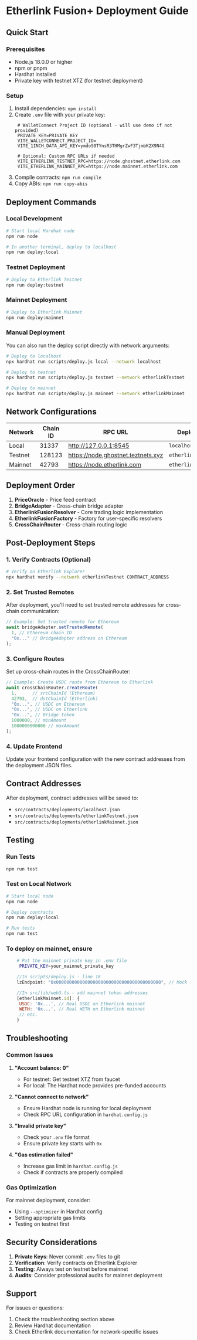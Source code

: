 # Etherlink Fusion+ Deployment Guide

## Quick Start

### Prerequisites
- Node.js 18.0.0 or higher
- npm or pnpm
- Hardhat installed
- Private key with testnet XTZ (for testnet deployment)

### Setup
1. Install dependencies: `npm install`
2. Create `.env` file with your private key:
   ```
    # WalletConnect Project ID (optional - will use demo if not provided)
    PRIVATE_KEY=PRIVATE_KEY
    VITE_WALLETCONNECT_PROJECT_ID=
    VITE_1INCH_DATA_API_KEY=ymdoS0TYnsR3THMgrZwF3TjmbK2X9N4G

    # Optional: Custom RPC URLs if needed
    VITE_ETHERLINK_TESTNET_RPC=https://node.ghostnet.etherlink.com
    VITE_ETHERLINK_MAINNET_RPC=https://node.mainnet.etherlink.com
   ```
3. Compile contracts: `npm run compile`
4. Copy ABIs: `npm run copy-abis`

## Deployment Commands

### Local Development
```bash
# Start local Hardhat node
npm run node

# In another terminal, deploy to localhost
npm run deploy:local
```

### Testnet Deployment
```bash
# Deploy to Etherlink Testnet
npm run deploy:testnet
```

### Mainnet Deployment
```bash
# Deploy to Etherlink Mainnet
npm run deploy:mainnet
```

### Manual Deployment
You can also run the deploy script directly with network arguments:

```bash
# Deploy to localhost
npx hardhat run scripts/deploy.js local --network localhost

# Deploy to testnet
npx hardhat run scripts/deploy.js testnet --network etherlinkTestnet

# Deploy to mainnet
npx hardhat run scripts/deploy.js mainnet --network etherlinkMainnet
```

## Network Configurations

| Network | Chain ID | RPC URL | Deployment File |
|---------|----------|---------|-----------------|
| Local | 31337 | http://127.0.0.1:8545 | `localhost.json` |
| Testnet | 128123 | https://node.ghostnet.teztnets.xyz | `etherlinkTestnet.json` |
| Mainnet | 42793 | https://node.etherlink.com | `etherlinkMainnet.json` |

## Deployment Order

1. **PriceOracle** - Price feed contract
2. **BridgeAdapter** - Cross-chain bridge adapter
3. **EtherlinkFusionResolver** - Core trading logic implementation
4. **EtherlinkFusionFactory** - Factory for user-specific resolvers
5. **CrossChainRouter** - Cross-chain routing logic

## Post-Deployment Steps

### 1. Verify Contracts (Optional)
```bash
# Verify on Etherlink Explorer
npx hardhat verify --network etherlinkTestnet CONTRACT_ADDRESS
```

### 2. Set Trusted Remotes
After deployment, you'll need to set trusted remote addresses for cross-chain communication:

```javascript
// Example: Set trusted remote for Ethereum
await bridgeAdapter.setTrustedRemote(
  1, // Ethereum chain ID
  "0x..." // BridgeAdapter address on Ethereum
);
```

### 3. Configure Routes
Set up cross-chain routes in the CrossChainRouter:

```javascript
// Example: Create USDC route from Ethereum to Etherlink
await crossChainRouter.createRoute(
  1,      // srcChainId (Ethereum)
  42793,  // dstChainId (Etherlink)
  "0x...", // USDC on Ethereum
  "0x...", // USDC on Etherlink
  "0x...", // Bridge token
  1000000, // minAmount
  1000000000000 // maxAmount
);
```

### 4. Update Frontend
Update your frontend configuration with the new contract addresses from the deployment JSON files.

## Contract Addresses

After deployment, contract addresses will be saved to:
- `src/contracts/deployments/localhost.json`
- `src/contracts/deployments/etherlinkTestnet.json`
- `src/contracts/deployments/etherlinkMainnet.json`

## Testing

### Run Tests
```bash
npm run test
```

### Test on Local Network
```bash
# Start local node
npm run node

# Deploy contracts
npm run deploy:local

# Run tests
npm run test
```

### To deploy on mainnet, ensure

```bash
    # Put the mainnet private key in .env file
     PRIVATE_KEY=your_mainnet_private_key
```

```javascript
    //In scripts/deploy.js - line 18
    lzEndpoint: "0x0000000000000000000000000000000000000000", // Mock for mainnet

    //In src/lib/web3.ts - add mainnet token addresses
    [etherlinkMainnet.id]: {
     USDC: '0x...', // Real USDC on Etherlink mainnet
     WETH: '0x...', // Real WETH on Etherlink mainnet
     // etc.
    }
```


## Troubleshooting

### Common Issues

1. **"Account balance: 0"**
   - For testnet: Get testnet XTZ from faucet
   - For local: The Hardhat node provides pre-funded accounts

2. **"Cannot connect to network"**
   - Ensure Hardhat node is running for local deployment
   - Check RPC URL configuration in `hardhat.config.js`

3. **"Invalid private key"**
   - Check your `.env` file format
   - Ensure private key starts with `0x`

4. **"Gas estimation failed"**
   - Increase gas limit in `hardhat.config.js`
   - Check if contracts are properly compiled

### Gas Optimization

For mainnet deployment, consider:
- Using `--optimizer` in Hardhat config
- Setting appropriate gas limits
- Testing on testnet first

## Security Considerations

1. **Private Keys**: Never commit `.env` files to git
2. **Verification**: Verify contracts on Etherlink Explorer
3. **Testing**: Always test on testnet before mainnet
4. **Audits**: Consider professional audits for mainnet deployment

## Support

For issues or questions:
1. Check the troubleshooting section above
2. Review Hardhat documentation
3. Check Etherlink documentation for network-specific issues 